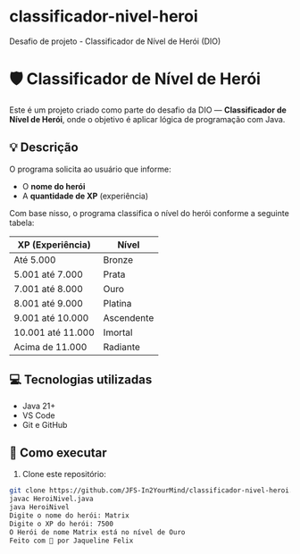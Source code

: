 # classificador-nivel-heroi
Desafio de projeto - Classificador de Nível de Herói (DIO)
# 🛡️ Classificador de Nível de Herói

Este é um projeto criado como parte do desafio da DIO — **Classificador de Nível de Herói**, onde o objetivo é aplicar lógica de programação com Java.

## 💡 Descrição

O programa solicita ao usuário que informe:
- O **nome do herói**
- A **quantidade de XP** (experiência)

Com base nisso, o programa classifica o nível do herói conforme a seguinte tabela:

| XP (Experiência)        | Nível       |
|-------------------------|-------------|
| Até 5.000               | Bronze      |
| 5.001 até 7.000         | Prata       |
| 7.001 até 8.000         | Ouro        |
| 8.001 até 9.000         | Platina     |
| 9.001 até 10.000        | Ascendente  |
| 10.001 até 11.000       | Imortal     |
| Acima de 11.000         | Radiante    |

## 💻 Tecnologias utilizadas

- Java 21+
- VS Code
- Git e GitHub

## 🚀 Como executar

1. Clone este repositório:
```bash
git clone https://github.com/JFS-In2YourMind/classificador-nivel-heroi.git
javac HeroiNivel.java
java HeroiNivel
Digite o nome do herói: Matrix
Digite o XP do herói: 7500
O Herói de nome Matrix está no nível de Ouro
Feito com 💙 por Jaqueline Felix
